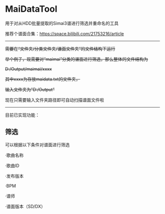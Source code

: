 # MaiDataTool

用于对从HDD批量提取的Simai3谱进行筛选并重命名的工具

推荐个谱面合集：https://space.bilibili.com/21753216/article

-----------------------------------------------------------------

~~需要在“文件夹/分类文件夹/谱面文件夹”的文件结构下运行~~

~~举个例子，现需要对“maimai”分类的谱面进行筛选，那么整体的文件结构为~~

~~D:/Output/maimai/xxxx~~

~~其中xxxx为存放maidata.txt的文件夹，~~

~~输入文件夹为"D:/Output"~~

现在只需要输入文件夹路径即可自动扫描谱面文件啦

-----------------------------------------------------------------
目前已实现功能：

## 筛选

可以根据以下条件对谱面进行筛选

·歌曲名称

·歌曲ID

·发布版本

·BPM

·谱师

·谱面版本（SD/DX）
